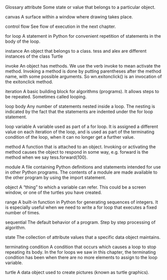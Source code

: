 Glossary
attribute
Some state or value that belongs to a particular object.

canvas
A surface within a window where drawing takes place.

control flow
See flow of execution in the next chapter.

for loop
A statement in Python for convenient repetition of statements in the body of the loop.

instance
An object that belongs to a class. tess and alex are different instances of the class Turtle

invoke
An object has methods. We use the verb invoke to mean activate the method. Invoking a method is done by putting parentheses after the method name, with some possible arguments. So wn.exitonclick() is an invocation of the exitonclick method.

iteration
A basic building block for algorithms (programs). It allows steps to be repeated. Sometimes called looping.

loop body
Any number of statements nested inside a loop. The nesting is indicated by the fact that the statements are indented under the for loop statement.

loop variable
A variable used as part of a for loop. It is assigned a different value on each iteration of the loop, and is used as part of the terminating condition of the loop, when it can no longer get a further value.

method
A function that is attached to an object. Invoking or activating the method causes the object to respond in some way, e.g. forward is the method when we say tess.forward(100).

module
A file containing Python definitions and statements intended for use in other Python programs. The contents of a module are made available to the other program by using the import statement.

object
A “thing” to which a variable can refer. This could be a screen window, or one of the turtles you have created.

range
A built-in function in Python for generating sequences of integers. It is especially useful when we need to write a for loop that executes a fixed number of times.

sequential
The default behavior of a program. Step by step processing of algorithm.

state
The collection of attribute values that a specific data object maintains.

terminating condition
A condition that occurs which causes a loop to stop repeating its body. In the for loops we saw in this chapter, the terminating condition has been when there are no more elements to assign to the loop variable.

turtle
A data object used to create pictures (known as turtle graphics).

